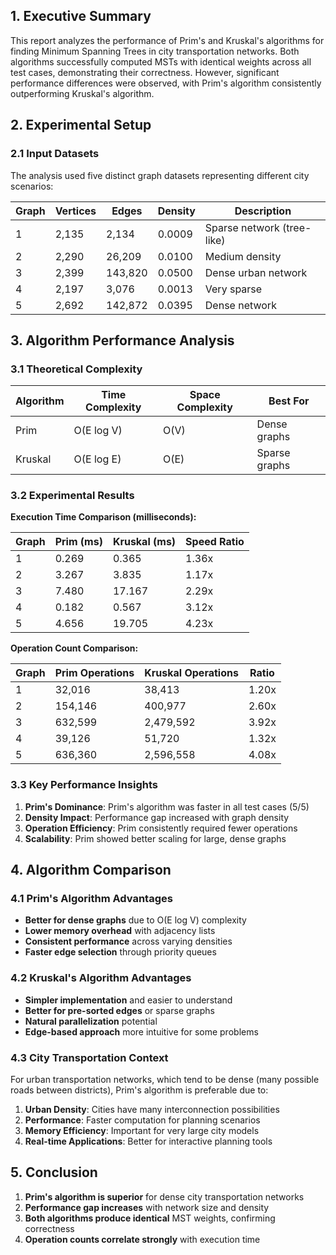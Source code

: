 
## 1. Executive Summary

This report analyzes the performance of Prim's and Kruskal's algorithms for finding Minimum Spanning Trees in city transportation networks. Both algorithms successfully computed MSTs with identical weights across all test cases, demonstrating their correctness. However, significant performance differences were observed, with Prim's algorithm consistently outperforming Kruskal's algorithm.

## 2. Experimental Setup

### 2.1 Input Datasets
The analysis used five distinct graph datasets representing different city scenarios:

| Graph | Vertices | Edges | Density | Description |
|-------|----------|-------|---------|-------------|
| 1 | 2,135 | 2,134 | 0.0009 | Sparse network (tree-like) |
| 2 | 2,290 | 26,209 | 0.0100 | Medium density |
| 3 | 2,399 | 143,820 | 0.0500 | Dense urban network |
| 4 | 2,197 | 3,076 | 0.0013 | Very sparse |
| 5 | 2,692 | 142,872 | 0.0395 | Dense network |


## 3. Algorithm Performance Analysis

### 3.1 Theoretical Complexity

| Algorithm | Time Complexity | Space Complexity | Best For |
|-----------|-----------------|------------------|----------|
| Prim | O(E log V) | O(V) | Dense graphs |
| Kruskal | O(E log E) | O(E) | Sparse graphs |

### 3.2 Experimental Results

**Execution Time Comparison (milliseconds):**

| Graph | Prim (ms) | Kruskal (ms) | Speed Ratio |
|-------|-----------|--------------|-------------|
| 1 | 0.269 | 0.365 | 1.36x |
| 2 | 3.267 | 3.835 | 1.17x |
| 3 | 7.480 | 17.167 | 2.29x |
| 4 | 0.182 | 0.567 | 3.12x |
| 5 | 4.656 | 19.705 | 4.23x |

**Operation Count Comparison:**

| Graph | Prim Operations | Kruskal Operations | Ratio |
|-------|-----------------|-------------------|-------|
| 1 | 32,016 | 38,413 | 1.20x |
| 2 | 154,146 | 400,977 | 2.60x |
| 3 | 632,599 | 2,479,592 | 3.92x |
| 4 | 39,126 | 51,720 | 1.32x |
| 5 | 636,360 | 2,596,558 | 4.08x |

### 3.3 Key Performance Insights

1. **Prim's Dominance**: Prim's algorithm was faster in all test cases (5/5)
2. **Density Impact**: Performance gap increased with graph density
3. **Operation Efficiency**: Prim consistently required fewer operations
4. **Scalability**: Prim showed better scaling for large, dense graphs

## 4. Algorithm Comparison

### 4.1 Prim's Algorithm Advantages
- **Better for dense graphs** due to O(E log V) complexity
- **Lower memory overhead** with adjacency lists
- **Consistent performance** across varying densities
- **Faster edge selection** through priority queues

### 4.2 Kruskal's Algorithm Advantages
- **Simpler implementation** and easier to understand
- **Better for pre-sorted edges** or sparse graphs
- **Natural parallelization** potential
- **Edge-based approach** more intuitive for some problems

### 4.3 City Transportation Context

For urban transportation networks, which tend to be dense (many possible roads between districts), Prim's algorithm is preferable due to:

1. **Urban Density**: Cities have many interconnection possibilities
2. **Performance**: Faster computation for planning scenarios
3. **Memory Efficiency**: Important for very large city models
4. **Real-time Applications**: Better for interactive planning tools

## 5. Conclusion



1. **Prim's algorithm is superior** for dense city transportation networks
2. **Performance gap increases** with network size and density
3. **Both algorithms produce identical** MST weights, confirming correctness
4. **Operation counts correlate strongly** with execution time
